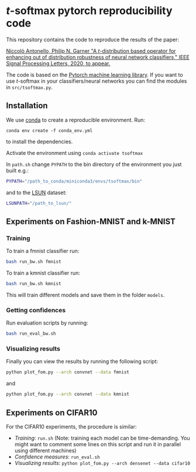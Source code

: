 # _t_-softmax pytorch reproducibility code

This repository contains the code to reproduce the results of the paper: 

  [Niccolò Antonello, Philip N. Garner "A _t_-distribution based operator for enhancing out of distribution robustness of neural network classifiers," IEEE Signal Processing Letters, 2020, to appear.](https://arxiv.org/abs/2006.05389)

The code is based on the [Pytorch machine learning library](https://github.com/pytorch/pytorch).
If you want to use _t_-softmax in your classifiers/neural networks you can find the modules in `src/tsoftmax.py`.

## Installation

We use [conda](https://docs.conda.io/en/latest/miniconda.html) to create a reproducible environment. 
Run:
```
conda env create -f conda_env.yml
```
to install the dependencies.

Activate the environment using `conda activate tsoftmax`

In `path.sh` change `PYPATH` to the bin directory of the environment you just built e.g.:
```bash
PYPATH="/path_to_conda/miniconda3/envs/tsoftmax/bin"
```
and to the [LSUN](http://lsun.cs.princeton.edu) dataset:
```bash
LSUNPATH="/path_to_lsun/"
```

## Experiments on Fashion-MNIST and k-MNIST

### Training

To train a fmnist classifier run:
```bash
bash run_bw.sh fmnist
```

To train a kmnist classifier run:
```bash
bash run_bw.sh kmnist
```

This will train different models and save them in the folder `models`.

### Getting confidences 

Run evaluation scripts by running:
```bash
bash run_eval_bw.sh
```

### Visualizing results 

Finally you can view the results by running the following script:
```bash
python plot_fom.py --arch convnet --data fmnist 
```
and 
```bash
python plot_fom.py --arch convnet --data kmnist 
```

## Experiments on CIFAR10

For the CIFAR10 experiments, the procedure is similar: 
  * _Training_: `run.sh` (Note: training each model can be time-demanding. You might want to comment some lines on this script and run it in parallel using different machines)
  * _Confidence measures_: `run_eval.sh`
  * _Visualizing results_: `python plot_fom.py --arch densenet --data cifar10`
